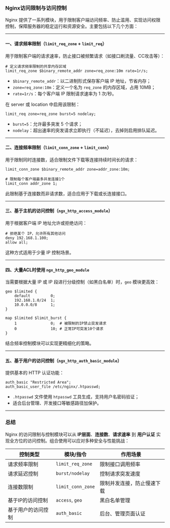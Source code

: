 ### Nginx访问限制与访问控制

Nginx 提供了一系列模块，用于限制客户端访问频率、防止滥用、实现访问权限控制，保障服务器的稳定运行和资源安全。主要包括以下几个方面：

------

#### 一、请求频率限制（`limit_req_zone` + `limit_req`）

用于限制客户端的请求速率，防止接口被频繁请求（如接口刷流量、CC攻击等）：

```nginx
# 定义请求频率限制的共享内存区域
limit_req_zone $binary_remote_addr zone=req_zone:10m rate=1r/s;
```

- `$binary_remote_addr`：以二进制形式保存客户端 IP 地址，节省内存；
- `zone=req_zone:10m`：定义一个名为 `req_zone` 的内存区域，占用 10MB；
- `rate=1r/s`：每个客户端 IP 限制请求速率为 1 次/秒。

在 server 或 location 中启用该限制：

```nginx
limit_req zone=req_zone burst=5 nodelay;
```

- `burst=5`：允许最多突发 5 个请求；
- `nodelay`：超出速率的突发请求立即执行（不延迟），去掉则启用排队延迟。

------

#### 二、连接频率限制（`limit_conn_zone` + `limit_conn`）

用于限制同时连接数，适合限制文件下载等连接持续时间长的请求：

```nginx
limit_conn_zone $binary_remote_addr zone=addr_zone:10m;

# 限制每个客户端最多并发连接1个
limit_conn addr_zone 1;
```

此限制基于连接数而非请求数，适合应用于下载或长连接接口。

------

#### 三、基于主机的访问控制（`ngx_http_access_module`）

用于根据客户端 IP 地址允许或拒绝访问：

```nginx
# 拒绝某个 IP，允许所有其他访问
deny 192.168.1.100;
allow all;
```

这种方式适用于少量 IP 控制场景。

------

#### 四、大量ACL时使用 `ngx_http_geo_module`

当需要根据大量 IP 或 IP 段进行分级控制（如黑白名单）时，`geo` 模块更高效：

```nginx
geo $limited {
    default         0;
    192.168.1.0/24  1;
    10.0.0.0/8      1;
}

map $limited $limit_burst {
    1               0;  # 被限制的IP禁止突发请求
    0               10; # 正常IP可突发10个请求
}
```

结合频率控制模块可以实现更精细化的策略。

------

#### 五、基于用户的访问控制（`ngx_http_auth_basic_module`）

提供基本的 HTTP 认证功能：

```nginx
auth_basic "Restricted Area";
auth_basic_user_file /etc/nginx/.htpasswd;
```

- `.htpasswd` 文件使用 `htpasswd` 工具生成，支持用户名密码验证；
- 适合后台管理、开发接口等敏感路径加保护。

------

### 总结

Nginx 的访问限制与控制模块可以从 **IP层面**、**连接数**、**请求速率** 到 **用户认证** 实现全方位的访问控制。组合使用可以应对多种安全与性能挑战：

| 控制类型           | 模块/指令         | 作用场景                   |
| ------------------ | ----------------- | -------------------------- |
| 请求频率限制       | `limit_req_zone`  | 限制接口调用频率           |
| 请求延迟控制       | `burst/nodelay`   | 控制请求突发速度           |
| 连接数限制         | `limit_conn_zone` | 限制并发连接，防止慢速下载 |
| 基于IP的访问控制   | `access`, `geo`   | 黑白名单管理               |
| 基于用户的访问控制 | `auth_basic`      | 后台、管理页面认证         |